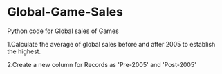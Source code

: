 # Global-Game-Sales

Python code for Global sales of Games

1.Calculate the average of global sales before and after 2005 to establish the highest.

2.Create a new column for Records as 'Pre-2005' and 'Post-2005'
